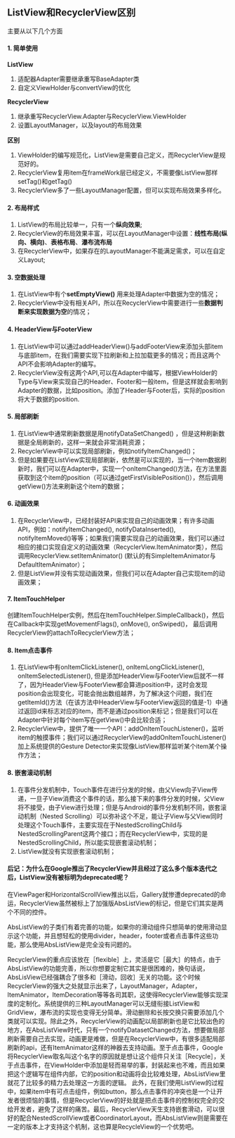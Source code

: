 ## ListView和RecyclerView区别
主要从以下几个方面
#### 1. 简单使用
**ListView**
1. 适配器Adapter需要继承重写BaseAdapter类
2. 自定义ViewHolder与convertView的优化

**RecyclerView**
1. 继承重写RecyclerView.Adapter与RecyclerView.ViewHolder
2. 设置LayoutManager，以及layout的布局效果

**区别**
1. ViewHolder的编写规范化，ListView是需要自己定义，而RecyclerView是规范好的。
2. RecyclerView复用item在frameWork层已经定义，不需要像ListView那样setTag()和getTag()
3. RecyclerView多了一些LayoutManager配置，但可以实现布局效果多样化。

#### 2. 布局样式
1. ListView的布局比较单一，只有一个**纵向效果**;
2. RecyclerView的布局效果丰富，可以在LayoutManager中设置：**线性布局(纵向、横向)**、**表格布局**、**瀑布流布局**
3. 在RecyclerView中，如果存在的LayoutManager不能满足需求，可以在自定义Layout;

#### 3. 空数据处理
1. 在ListView中有个**setEmptyView()** 用来处理Adapter中数据为空的情况；
2. RecyclerView中没有相关API，所以在RecyclerView中需要进行一些**数据判断来实现数据为空**的情况；

#### 4. HeaderView与FooterView
1. 在ListView中可以通过addHeaderView()与addFooterView来添加头部item与底部item，在我们需要实现下拉刷新和上拉加载更多的情况；而且这两个API不会影响Adapter的编写。
2. RecyclerView没有这两个API,可以在Adapter中编写，根据ViewHolder的Type与View来实现自己的Header、Footer和一般item，但是这样就会影响到Adapter的数据，比如position。添加了Header与Footer后，实际的position将大于数据的position.

#### 5. 局部刷新
1. 在ListView中通常刷新数据是用notifyDataSetChanged() ，但是这种刷新数据是全局刷新的，这样一来就会非常消耗资源；
2. RecyclerView中可以实现局部刷新，例如notifyItemChanged()；
3. 但是如果要在ListView实现局部刷新，依然是可以实现的，当一个item数据刷新时，我们可以在Adapter中，实现一个onItemChanged()方法，在方法里面获取到这个item的position（可以通过getFirstVisiblePosition()），然后调用getView()方法来刷新这个item的数据；

#### 6. 动画效果
1. 在RecyclerView中，已经封装好API来实现自己的动画效果；有许多动画API，例如：notifyItemChanged(), notifyDataInserted(), notifyItemMoved()等等；如果我们需要实现自己的动画效果，我们可以通过相应的接口实现自定义的动画效果（RecyclerView.ItemAnimator类），然后调用RecyclerView.setItemAnimator() (默认的有SimpleItemAnimator与DefaultItemAnimator）；
2. 但是ListView并没有实现动画效果，但我们可以在Adapter自己实现item的动画效果；

#### 7. ItemTouchHelper
创建ItemTouchHelper实例，然后在ItemTouchHelper.SimpleCallback()，然后在Callback中实现getMovementFlags(), onMove(), onSwiped()， 最后调用RecyclerView的attachToRecyclerView方法；

#### 8. Item点击事件
1. 在ListView中有onItemClickListener(), onItemLongClickListener(), onItemSelectedListener(), 但是添加HeaderView与FooterView后就不一样了，因为HeaderView与FooterView都会算进position中，这时会发现position会出现变化，可能会抛出数组越界，为了解决这个问题，我们在getItemId()方法（在该方法中HeaderView与FooterView返回的值是-1）中通过返回id来标志对应的item，而不是通过position来标记；但是我们可以在Adapter中针对每个item写在getView()中会比较合适；
2. RecyclerView中，提供了唯一一个API：addOnItemTouchListener()，监听item的触摸事件；我们可以通过RecyclerView的addOnItemTouchListener()加上系统提供的Gesture Detector来实现像ListView那样监听某个item某个操作方法；

#### 8. 嵌套滚动机制
1. 在事件分发机制中，Touch事件在进行分发的时候，由父View向子View传递，一旦子View消费这个事件的话，那么接下来的事件分发的时候，父View将不接受，由子View进行处理；但是与Android的事件分发机制不同，嵌套滚动机制（Nested Scrolling）可以弥补这个不足，能让子View与父View同时处理这个Touch事件，主要实现在于NestedScrollingChild与NestedScrollingParent这两个接口；而在RecyclerView中，实现的是NestedScrollingChild，所以能实现嵌套滚动机制；
2. ListView就没有实现嵌套滚动机制；

#### 后记：为什么在Google推出了RecyclerView并且经过了这么多个版本迭代之后，ListView没有被标明为deprecated呢？
在ViewPager和HorizontalScrollView推出以后，Gallery就惨遭deprecated的命运，RecyclerView虽然被标上了加强版AbsListView的标记，但是它们其实是两个不同的控件。

AbsListView的子类们有着完善的功能，如果你的滑动组件只想简单的使用滑动显示这个功能，并且想轻松的使用divider，header，footer或者点击事件这些功能，那么使用AbsListView是完全没有问题的。 

RecyclerView的重点应该放在［flexible］上，灵活是它［最大］的特点，由于AbsListView的功能完善，所以你想要定制它其实是很困难的，换句话说，AbsLisView已经强耦合了很多和［滑动，回收］无关的功能。这个时候RecyclerView的强大之处就显示出来了，LayoutManager，Adapter，ItemAnimator，ItemDecoration等等各司其职，这使得RecyclerView能够实现深度的定制化。系统提供的三种LayoutManager可以无缝衔接ListView和GridView，瀑布流的实现也变得无分简单。滑动删除和长按交换只需要添加几个类就可以实现。除此之外，RecyclerView的动画配以局部刷新也是它比较出色的地方，在AbsListView时代，只有一个notifyDatasetChanged方法，想要做局部刷新需要自己去实现，动画更是难做，但是在RecyclerView中，有很多适配局部刷新的api，还有ItemAnimator这样的神器去支持动画。至于点击事件，Google将RecyclerView取名叫这个名字的原因就是想让这个组件只关注［Recycle］，关于点击事件，在ViewHolder中添加是轻而易举的事，封装起来也不难，而且如果把这个逻辑写在组件内部，它的position和动画将会比较难处理，AbsListView里就花了比较多的精力去处理这一方面的逻辑。
此外，在我们使用ListView的过程中，如果item中有可点击组件，例如button，那么点击事件的冲突也是一个让开发者很烦恼的事情，但是RecyclerView的好处就是把点击事件的控制权完全的交给开发者，避免了这样的痛苦。最后，RecyclerView天生支持嵌套滑动，可以很好的配合NestedScrollView或者CoordinatorLayout，而AbsListView则是需要在一定的版本上才支持这个机制，这也算是RecycleView的一个优势吧。
